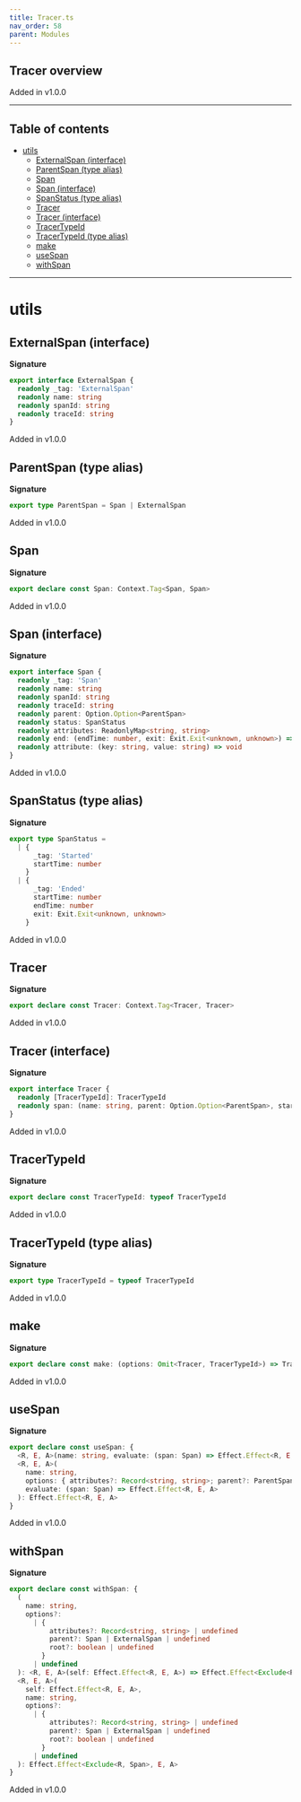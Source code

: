 ```yaml
---
title: Tracer.ts
nav_order: 58
parent: Modules
---
```


## Tracer overview

Added in v1.0.0

---

<h2 class="text-delta">Table of contents</h2>

- [utils](#utils)
  - [ExternalSpan (interface)](#externalspan-interface)
  - [ParentSpan (type alias)](#parentspan-type-alias)
  - [Span](#span)
  - [Span (interface)](#span-interface)
  - [SpanStatus (type alias)](#spanstatus-type-alias)
  - [Tracer](#tracer)
  - [Tracer (interface)](#tracer-interface)
  - [TracerTypeId](#tracertypeid)
  - [TracerTypeId (type alias)](#tracertypeid-type-alias)
  - [make](#make)
  - [useSpan](#usespan)
  - [withSpan](#withspan)

---

# utils

## ExternalSpan (interface)

**Signature**

```ts
export interface ExternalSpan {
  readonly _tag: 'ExternalSpan'
  readonly name: string
  readonly spanId: string
  readonly traceId: string
}
```

Added in v1.0.0

## ParentSpan (type alias)

**Signature**

```ts
export type ParentSpan = Span | ExternalSpan
```

Added in v1.0.0

## Span

**Signature**

```ts
export declare const Span: Context.Tag<Span, Span>
```

Added in v1.0.0

## Span (interface)

**Signature**

```ts
export interface Span {
  readonly _tag: 'Span'
  readonly name: string
  readonly spanId: string
  readonly traceId: string
  readonly parent: Option.Option<ParentSpan>
  readonly status: SpanStatus
  readonly attributes: ReadonlyMap<string, string>
  readonly end: (endTime: number, exit: Exit.Exit<unknown, unknown>) => void
  readonly attribute: (key: string, value: string) => void
}
```

Added in v1.0.0

## SpanStatus (type alias)

**Signature**

```ts
export type SpanStatus =
  | {
      _tag: 'Started'
      startTime: number
    }
  | {
      _tag: 'Ended'
      startTime: number
      endTime: number
      exit: Exit.Exit<unknown, unknown>
    }
```

Added in v1.0.0

## Tracer

**Signature**

```ts
export declare const Tracer: Context.Tag<Tracer, Tracer>
```

Added in v1.0.0

## Tracer (interface)

**Signature**

```ts
export interface Tracer {
  readonly [TracerTypeId]: TracerTypeId
  readonly span: (name: string, parent: Option.Option<ParentSpan>, startTime: number) => Span
}
```

Added in v1.0.0

## TracerTypeId

**Signature**

```ts
export declare const TracerTypeId: typeof TracerTypeId
```

Added in v1.0.0

## TracerTypeId (type alias)

**Signature**

```ts
export type TracerTypeId = typeof TracerTypeId
```

Added in v1.0.0

## make

**Signature**

```ts
export declare const make: (options: Omit<Tracer, TracerTypeId>) => Tracer
```

Added in v1.0.0

## useSpan

**Signature**

```ts
export declare const useSpan: {
  <R, E, A>(name: string, evaluate: (span: Span) => Effect.Effect<R, E, A>): Effect.Effect<R, E, A>
  <R, E, A>(
    name: string,
    options: { attributes?: Record<string, string>; parent?: ParentSpan; root?: boolean },
    evaluate: (span: Span) => Effect.Effect<R, E, A>
  ): Effect.Effect<R, E, A>
}
```

Added in v1.0.0

## withSpan

**Signature**

```ts
export declare const withSpan: {
  (
    name: string,
    options?:
      | {
          attributes?: Record<string, string> | undefined
          parent?: Span | ExternalSpan | undefined
          root?: boolean | undefined
        }
      | undefined
  ): <R, E, A>(self: Effect.Effect<R, E, A>) => Effect.Effect<Exclude<R, Span>, E, A>
  <R, E, A>(
    self: Effect.Effect<R, E, A>,
    name: string,
    options?:
      | {
          attributes?: Record<string, string> | undefined
          parent?: Span | ExternalSpan | undefined
          root?: boolean | undefined
        }
      | undefined
  ): Effect.Effect<Exclude<R, Span>, E, A>
}
```

Added in v1.0.0
